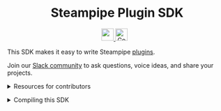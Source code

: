 <p align="center">
    <h1 align="center">Steampipe Plugin SDK</h1>
</p>

<p align="center">
  <a aria-label="Steampipe logo" href="https://steampipe.io">
    <img src="https://steampipe.io/images/steampipe_logo_wordmark_padding.svg" height="28">
  </a>
  <a href="https://godoc.org/github.com/turbot/steampipe-plugin-sdk/plugin"><img src="https://img.shields.io/badge/go-documentation-blue.svg?style=flat-square" alt="Godoc" height=28></a>
  &nbsp;
  <a aria-label="License" href="LICENSE">
    <img alt="" src="https://img.shields.io/static/v1?label=license&message=Apache 2.0&style=for-the-badge&labelColor=777777&color=F3F1F0">
  </a>
</p>

This SDK makes it easy to write Steampipe [plugins](https://hub.steampipe.io/plugins).

Join our [Slack community](https://steampipe.io/community/join) to ask questions, voice ideas, and share your projects. 

<details>
<summary>Resources for contributors</summary>

- [Overview](https://steampipe.io/docs/develop/overview)
- [Writing your first table](https://steampipe.io/docs/develop/writing-your-first-table)
- [Writing plugins](https://steampipe.io/docs/develop/writing-plugins)
- [Coding standards](https://steampipe.io/docs/develop/coding-standards)
- [Table and column standards](https://steampipe.io/docs/develop/standards)
- [Table documentation standards](https://steampipe.io/docs/develop/table-docs-standards)
- [Plugin release checklist](https://steampipe.io/docs/develop/plugin-release-checklist)
</details>

<p>

<details>
<summary>Compiling this SDK</summary>
To compile the SDK repo, you must install protoc.
<pre>
brew install protoc
brew install protoc-gen-go-grpc
</pre>
</details>

